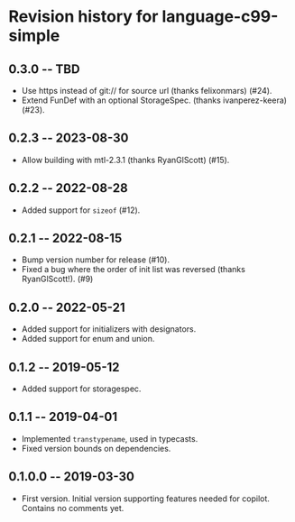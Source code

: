 # Revision history for language-c99-simple

## 0.3.0 -- TBD

* Use https instead of git:// for source url (thanks felixonmars) (#24).
* Extend FunDef with an optional StorageSpec. (thanks ivanperez-keera) (#23).

## 0.2.3 -- 2023-08-30

* Allow building with mtl-2.3.1 (thanks RyanGlScott) (#15).

## 0.2.2 -- 2022-08-28

* Added support for `sizeof` (#12).


## 0.2.1 -- 2022-08-15

* Bump version number for release (#10).
* Fixed a bug where the order of init list was reversed (thanks RyanGlScott!).
  (#9)

## 0.2.0 -- 2022-05-21

* Added support for initializers with designators.
* Added support for enum and union.

## 0.1.2 -- 2019-05-12

* Added support for storagespec.

## 0.1.1  -- 2019-04-01

* Implemented `transtypename`, used in typecasts.
* Fixed version bounds on dependencies.

## 0.1.0.0  -- 2019-03-30

* First version. Initial version supporting features needed for copilot.
  Contains no comments yet.
